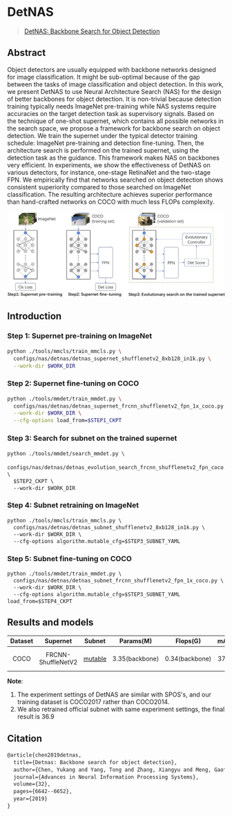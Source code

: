 # DetNAS

> [DetNAS: Backbone Search for Object Detection](https://arxiv.org/abs/1903.10979)
## Abstract

Object detectors are usually equipped with backbone networks designed for image classification. It might be sub-optimal because of the gap between the tasks of image classification and object detection. In this work, we present DetNAS to use Neural Architecture Search (NAS) for the design of better backbones for object detection. It is non-trivial because detection training typically needs ImageNet pre-training while NAS systems require accuracies on the target detection task as supervisory signals. Based on the technique of one-shot supernet, which contains all possible networks in the search space, we propose a framework for backbone search on object detection. We train the supernet under the typical detector training schedule: ImageNet pre-training and detection fine-tuning. Then, the architecture search is performed on the trained supernet, using the detection task as the guidance. This framework makes NAS on backbones very efficient. In experiments, we show the effectiveness of DetNAS on various detectors, for instance, one-stage RetinaNet and the two-stage FPN. We empirically find that networks searched on object detection shows consistent superiority compared to those searched on ImageNet classification. The resulting architecture achieves superior performance than hand-crafted networks on COCO with much less FLOPs complexity.

![pipeline](/docs/en/imgs/model_zoo/detnas/pipeline.jpg)

## Introduction
### Step 1: Supernet pre-training on ImageNet
```bash
python ./tools/mmcls/train_mmcls.py \
  configs/nas/detnas/detnas_supernet_shufflenetv2_8xb128_in1k.py \
  --work-dir $WORK_DIR
```

### Step 2: Supernet fine-tuning on COCO
```bash
python ./tools/mmdet/train_mmdet.py \
  configs/nas/detnas/detnas_supernet_frcnn_shufflenetv2_fpn_1x_coco.py \
  --work-dir $WORK_DIR \
  --cfg-options load_from=$STEP1_CKPT
```

### Step 3: Search for subnet on the trained supernet
```
python ./tools/mmdet/search_mmdet.py \
  configs/nas/detnas/detnas_evolution_search_frcnn_shufflenetv2_fpn_coco.py \
  $STEP2_CKPT \
  --work-dir $WORK_DIR
```

### Step 4: Subnet retraining on ImageNet
```
python ./tools/mmcls/train_mmcls.py \
  configs/nas/detnas/detnas_subnet_shufflenetv2_8xb128_in1k.py \
  --work-dir $WORK_DIR \
  --cfg-options algorithm.mutable_cfg=$STEP3_SUBNET_YAML
```

### Step 5: Subnet fine-tuning on COCO
```
python ./tools/mmdet/train_mmdet.py \
  configs/nas/detnas/detnas_subnet_frcnn_shufflenetv2_fpn_1x_coco.py \
  --work-dir $WORK_DIR \
  --cfg-options algorithm.mutable_cfg=$STEP3_SUBNET_YAML load_from=$STEP4_CKPT
```

## Results and models
|Dataset|  Supernet       | Subnet      |Params(M)| Flops(G) | mAP | Config | Download | Remarks|
|:---------------:|:---------------:|:-----------:|:-----------:|:-----------:|:--------------:|:------:|:--------:|:--------:|
|COCO| FRCNN-ShuffleNetV2| [mutable](https://openmmlab-share.oss-cn-hangzhou.aliyuncs.com/mmrazor/v0.1/nas/detnas/detnas_subnet_frcnn_shufflenetv2_fpn_1x_coco/detnas_subnet_frcnn_shufflenetv2_fpn_1x_coco_bbox_backbone_flops-0.34M_mAP-37.5_20211222-67fea61f_mutable_cfg.yaml?versionId=CAEQHxiBgMDU3taI7xciIDUzMmM4MTg4YTgwZDRhYjY4NjA3M2NkZDA0NWExNmY1) | 3.35(backbone)|0.34(backbone) |  37.5      |[config](./detnas_subnet_frcnn_shufflenetv2_fpn_1x_coco.py)|[pretrain](https://openmmlab-share.oss-cn-hangzhou.aliyuncs.com/mmrazor/v0.1/nas/detnas/detnas_subnet_frcnn_shufflenetv2_fpn_1x_coco/detnas_subnet_shufflenetv2_8xb128_in1k_acc-74.08_20211223-92e9b66a.pth?versionId=CAEQHxiBgICBxuuL7xciIGEyNzZkZmRmZmM5NzRjNDViOTNjOWZkNjk0OWYyYTdm) &#124;[model](https://openmmlab-share.oss-cn-hangzhou.aliyuncs.com/mmrazor/v0.1/nas/detnas/detnas_subnet_frcnn_shufflenetv2_fpn_1x_coco/detnas_subnet_frcnn_shufflenetv2_fpn_1x_coco_bbox_backbone_flops-0.34M_mAP-37.5_20211222-67fea61f.pth?versionId=CAEQHxiBgIDd3taI7xciIDIxYmUzMDE4ZmZmMjQ4ZGNiNzI1YjcxOGM4OGM5NDZl) &#124; [log](https://openmmlab-share.oss-cn-hangzhou.aliyuncs.com/mmrazor/v0.1/nas/detnas/detnas_subnet_frcnn_shufflenetv2_fpn_1x_coco/detnas_subnet_frcnn_shufflenetv2_fpn_1x_coco_bbox_backbone_flops-0.34M_mAP-37.5_20211222-67fea61f.log.json?versionId=CAEQHxiBgMCSq9mM7xciIDViODRmMDE1Yjk1MDQwMTViMDBmYzZlMjg0OTJjYTlh)|MMRazor searched


**Note**:
1. The experiment settings of DetNAS are similar with SPOS's, and our training dataset is COCO2017 rather than COCO2014.
2. We also retrained official subnet with same experiment settings, the final result is 36.9


## Citation

```latex
@article{chen2019detnas,
  title={Detnas: Backbone search for object detection},
  author={Chen, Yukang and Yang, Tong and Zhang, Xiangyu and Meng, Gaofeng and Xiao, Xinyu and Sun, Jian},
  journal={Advances in Neural Information Processing Systems},
  volume={32},
  pages={6642--6652},
  year={2019}
}
```

